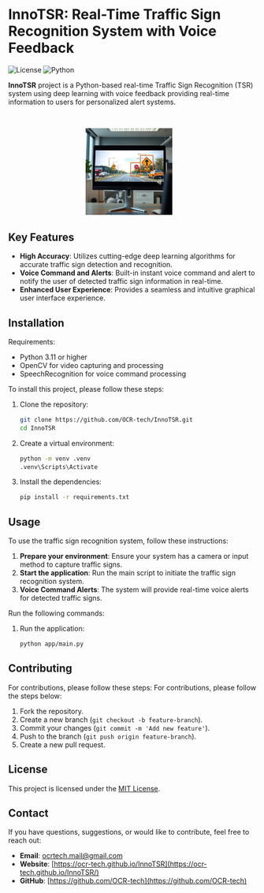 # InnoTSR: Real-Time Traffic Sign Recognition System with Voice Feedback

![License](https://img.shields.io/badge/license-MIT-blue)
![Python](https://img.shields.io/badge/python-3.11%2B-blue)

<!-- ![GitHub repo size](https://img.shields.io/github/repo-size/OCR-tech/InnoTSR)
![TensorFlow](https://img.shields.io/badge/tensorflow-2.18%2B-blue)
![OpenCV](https://img.shields.io/badge/opencv-4.5%2B-blue)
![SpeechRecognition](https://img.shields.io/badge/speechrecognition-3.8%2B-blue)
![GitHub Repo stars](https://img.shields.io/github/stars/OCR-tech/InnoTSR?style=social)
![GitHub Repo forks](https://img.shields.io/github/forks/OCR-tech/InnoTSR?style=social)
![GitHub Repo watchers](https://img.shields.io/github/watchers/OCR-tech/InnoTSR?style=social)
![GitHub Repo issues](https://img.shields.io/github/issues/OCR-tech/InnoTSR)
![GitHub Repo pull requests](https://img.shields.io/github/issues-pr/OCR-tech/InnoTSR?style=social)
![GitHub language count](https://img.shields.io/github/languages/count/OCR-tech/InnoTSR)
![GitHub top language](https://img.shields.io/github/languages/top/OCR-tech/InnoTSR)
![GitHub issues closed](https://img.shields.io/github/issues-closed/OCR-tech/InnoTSR)
![GitHub issues open](https://img.shields.io/github/issues-raw/OCR-tech/InnoTSR)
![GitHub pull requests closed](https://img.shields.io/github/issues-pr-closed/OCR-tech/InnoTSR)
![GitHub pull requests open](https://img.shields.io/github/issues-pr-raw/OCR-tech/InnoTSR)
![GitHub last commit](https://img.shields.io/github/last-commit/OCR-tech/InnoTSR)
![GitHub commit activity](https://img.shields.io/github/commit-activity/m/OCR-tech/InnoTSR)
![GitHub contributors](https://img.shields.io/github/contributors-anon/OCR-tech/InnoTSR) -->

**InnoTSR** project is a Python-based real-time Traffic Sign Recognition (TSR) system using deep learning with voice feedback providing real-time information to users for personalized alert systems.

<br/>
<p align="center">
<img src="docs/img/img1a.png" style="width:35%; height:auto;">&emsp;
</p>

## Key Features

- **High Accuracy**: Utilizes cutting-edge deep learning algorithms for accurate traffic sign detection and recognition.
- **Voice Command and Alerts**: Built-in instant voice command and alert to notify the user of detected traffic sign information in real-time.
- **Enhanced User Experience**: Provides a seamless and intuitive graphical user interface experience.

## Installation

Requirements:

- Python 3.11 or higher
- OpenCV for video capturing and processing
- SpeechRecognition for voice command processing
  <!-- - TensorFlow 2.18 or higher -->
  <!-- - SSD MobileNet V2 model -->

To install this project, please follow these steps:

1. Clone the repository:

   ```sh
   git clone https://github.com/OCR-tech/InnoTSR.git
   cd InnoTSR
   ```

2. Create a virtual environment:

   ```sh
   python -m venv .venv
   .venv\Scripts\Activate
   ```

3. Install the dependencies:

   ```sh
   pip install -r requirements.txt
   ```

<!-- # ssd-mobilenet-v2-tensorflow2-fpnlite-320x320-v1.tar -->
<!-- 4. Download the [SSD MobileNet V2 TensorFlow 2 model](https://tfhub.dev/tensorflow/ssd_mobilenet_v2/fpnlite_320x320/1) and extract the files into `app/models/pretrained_model/`.
   - Ensure the directory contains files like `saved_model.pb` and the `saved_model` folder. -->

## Usage

To use the traffic sign recognition system, follow these instructions:

1. **Prepare your environment**: Ensure your system has a camera or input method to capture traffic signs.
2. **Start the application**: Run the main script to initiate the traffic sign recognition system.
3. **Voice Command Alerts**: The system will provide real-time voice alerts for detected traffic signs.

Run the following commands:

<!-- 1. Train the model: Ensure you have a dataset of traffic sign images in the `app/dataset/raw_data`.
   ```sh
   python scripts/train.py
   ``` -->

<!-- 2. **Run the detection script**:
   ```sh
   python scripts/detect.py
   ``` -->

<!-- 2. **Run the user interface:**:
   ```sh
   python ui/main.py
   ``` -->

1. Run the application:
   ```sh
   python app/main.py
   ```

<!--
## Project Structure

The repository contains the following main files and folders:

- `main.py`: The main script to run the application.
- `requirements.txt`: A list of dependencies required to run the project.
- `models/`: Directory containing pre-trained and saved models for traffic sign recognition.
- `dataset/`: Directory for storing training and test datasets.
- `scripts/`: Utility functions and helper scripts.
- `utils/`: Utility functions and helper scripts.
-->

## Contributing

For contributions, please follow these steps:
For contributions, please follow the steps below:

1. Fork the repository.
2. Create a new branch (`git checkout -b feature-branch`).
3. Commit your changes (`git commit -m 'Add new feature'`).
4. Push to the branch (`git push origin feature-branch`).
5. Create a new pull request.

## License

This project is licensed under the [MIT License](LICENSE).

## Contact

If you have questions, suggestions, or would like to contribute, feel free to reach out:

- **Email**: ocrtech.mail@gmail.com
- **Website**: [https://ocr-tech.github.io/InnoTSR](https://ocr-tech.github.io/InnoTSR/)
- **GitHub**: [https://github.com/OCR-tech](https://github.com/OCR-tech)
